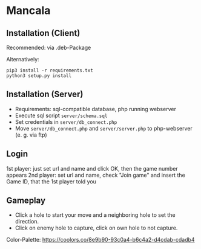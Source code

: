 Mancala
=======

Installation (Client)
---------------------
Recommended: via .deb-Package

Alternatively:
```
pip3 install -r requirements.txt
python3 setup.py install
```

Installation (Server)
---------------------
* Requirements: sql-compatible database, php running webserver
* Execute sql script `server/schema.sql`
* Set credentials in `server/db_connect.php`
* Move `server/db_connect.php` and `server/server.php` to php-webserver (e. g. via ftp)

Login
-----
1st player: just set url and name and click OK, then the game number appears
2nd player: set url and name, check "Join game" and insert the Game ID, that the 1st player told you

Gameplay
--------
* Click a hole to start your move and a neighboring hole to set the direction.
* Click on enemy hole to capture, click on own hole to not capture.


Color-Palette: https://coolors.co/8e9b90-93c0a4-b6c4a2-d4cdab-cdadb4